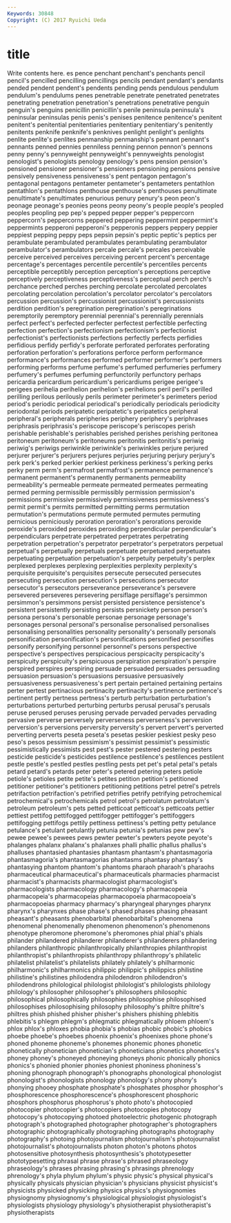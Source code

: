 ```yaml
---
Keywords: 30848 
Copyright: (C) 2017 Ryuichi Ueda
---
```


# title

Write contents here.
es pence penchant penchant's penchants pencil pencil's pencilled
pencilling pencillings pencils pendant pendant's pendants pended pendent pendent's pendents
pending pends pendulous pendulum pendulum's pendulums penes penetrable penetrate penetrated
penetrates penetrating penetration penetration's penetrations penetrative penguin penguin's penguins penicillin
penicillin's penile peninsula peninsula's peninsular peninsulas penis penis's penises penitence
penitence's penitent penitent's penitential penitentiaries penitentiary penitentiary's penitently penitents penknife
penknife's penknives penlight penlight's penlights penlite penlite's penlites penmanship penmanship's
pennant pennant's pennants penned pennies penniless penning pennon pennon's pennons
penny penny's pennyweight pennyweight's pennyweights penologist penologist's penologists penology penology's
pens pension pension's pensioned pensioner pensioner's pensioners pensioning pensions pensive
pensively pensiveness pensiveness's pent pentagon pentagon's pentagonal pentagons pentameter pentameter's
pentameters pentathlon pentathlon's pentathlons penthouse penthouse's penthouses penultimate penultimate's penultimates
penurious penury penury's peon peon's peonage peonage's peonies peons peony
peony's people people's peopled peoples peopling pep pep's pepped pepper
pepper's peppercorn peppercorn's peppercorns peppered peppering peppermint peppermint's peppermints pepperoni
pepperoni's pepperonis peppers peppery peppier peppiest pepping peppy peps pepsin
pepsin's peptic peptic's peptics per perambulate perambulated perambulates perambulating perambulator
perambulator's perambulators percale percale's percales perceivable perceive perceived perceives perceiving
percent percent's percentage percentage's percentages percentile percentile's percentiles percents perceptible
perceptibly perception perception's perceptions perceptive perceptively perceptiveness perceptiveness's perceptual perch
perch's perchance perched perches perching percolate percolated percolates percolating percolation
percolation's percolator percolator's percolators percussion percussion's percussionist percussionist's percussionists perdition
perdition's peregrination peregrination's peregrinations peremptorily peremptory perennial perennial's perennially perennials
perfect perfect's perfected perfecter perfectest perfectible perfecting perfection perfection's perfectionism
perfectionism's perfectionist perfectionist's perfectionists perfections perfectly perfects perfidies perfidious perfidy
perfidy's perforate perforated perforates perforating perforation perforation's perforations perforce perform
performance performance's performances performed performer performer's performers performing performs perfume
perfume's perfumed perfumeries perfumery perfumery's perfumes perfuming perfunctorily perfunctory perhaps
pericardia pericardium pericardium's pericardiums perigee perigee's perigees perihelia perihelion perihelion's
perihelions peril peril's perilled perilling perilous perilously perils perimeter perimeter's
perimeters period period's periodic periodical periodical's periodically periodicals periodicity periodontal
periods peripatetic peripatetic's peripatetics peripheral peripheral's peripherals peripheries periphery periphery's
periphrases periphrasis periphrasis's periscope periscope's periscopes perish perishable perishable's perishables
perished perishes perishing peritonea peritoneum peritoneum's peritoneums peritonitis peritonitis's periwig
periwig's periwigs periwinkle periwinkle's periwinkles perjure perjured perjurer perjurer's perjurers
perjures perjuries perjuring perjury perjury's perk perk's perked perkier perkiest
perkiness perkiness's perking perks perky perm perm's permafrost permafrost's permanence
permanence's permanent permanent's permanently permanents permeability permeability's permeable permeate permeated
permeates permeating permed perming permissible permissibly permission permission's permissions permissive
permissively permissiveness permissiveness's permit permit's permits permitted permitting perms permutation
permutation's permutations permute permuted permutes permuting pernicious perniciously peroration peroration's
perorations peroxide peroxide's peroxided peroxides peroxiding perpendicular perpendicular's perpendiculars perpetrate
perpetrated perpetrates perpetrating perpetration perpetration's perpetrator perpetrator's perpetrators perpetual perpetual's
perpetually perpetuals perpetuate perpetuated perpetuates perpetuating perpetuation perpetuation's perpetuity perpetuity's
perplex perplexed perplexes perplexing perplexities perplexity perplexity's perquisite perquisite's perquisites
persecute persecuted persecutes persecuting persecution persecution's persecutions persecutor persecutor's persecutors
perseverance perseverance's persevere persevered perseveres persevering persiflage persiflage's persimmon persimmon's
persimmons persist persisted persistence persistence's persistent persistently persisting persists persnickety
person person's persona persona's personable personae personage personage's personages personal
personal's personalise personalised personalises personalising personalities personality personality's personally personals
personification personification's personifications personified personifies personify personifying personnel personnel's persons
perspective perspective's perspectives perspicacious perspicacity perspicacity's perspicuity perspicuity's perspicuous perspiration
perspiration's perspire perspired perspires perspiring persuade persuaded persuades persuading persuasion
persuasion's persuasions persuasive persuasively persuasiveness persuasiveness's pert pertain pertained pertaining
pertains perter pertest pertinacious pertinacity pertinacity's pertinence pertinence's pertinent pertly
pertness pertness's perturb perturbation perturbation's perturbations perturbed perturbing perturbs perusal
perusal's perusals peruse perused peruses perusing pervade pervaded pervades pervading
pervasive perverse perversely perverseness perverseness's perversion perversion's perversions perversity perversity's
pervert pervert's perverted perverting perverts peseta peseta's pesetas peskier peskiest
pesky peso peso's pesos pessimism pessimism's pessimist pessimist's pessimistic pessimistically
pessimists pest pest's pester pestered pestering pesters pesticide pesticide's pesticides
pestilence pestilence's pestilences pestilent pestle pestle's pestled pestles pestling pests
pet pet's petal petal's petals petard petard's petards peter peter's
petered petering peters petiole petiole's petioles petite petite's petites petition
petition's petitioned petitioner petitioner's petitioners petitioning petitions petrel petrel's petrels
petrifaction petrifaction's petrified petrifies petrify petrifying petrochemical petrochemical's petrochemicals petrol
petrol's petrolatum petrolatum's petroleum petroleum's pets petted petticoat petticoat's petticoats
pettier pettiest pettifog pettifogged pettifogger pettifogger's pettifoggers pettifogging pettifogs pettily
pettiness pettiness's petting petty petulance petulance's petulant petulantly petunia petunia's
petunias pew pew's pewee pewee's pewees pews pewter pewter's pewters
peyote peyote's phalanges phalanx phalanx's phalanxes phalli phallic phallus phallus's
phalluses phantasied phantasies phantasm phantasm's phantasmagoria phantasmagoria's phantasmagorias phantasms phantasy
phantasy's phantasying phantom phantom's phantoms pharaoh pharaoh's pharaohs pharmaceutical pharmaceutical's
pharmaceuticals pharmacies pharmacist pharmacist's pharmacists pharmacologist pharmacologist's pharmacologists pharmacology pharmacology's
pharmacopeia pharmacopeia's pharmacopeias pharmacopoeia pharmacopoeia's pharmacopoeias pharmacy pharmacy's pharyngeal pharynges
pharynx pharynx's pharynxes phase phase's phased phases phasing pheasant pheasant's
pheasants phenobarbital phenobarbital's phenomena phenomenal phenomenally phenomenon phenomenon's phenomenons phenotype
pheromone pheromone's pheromones phial phial's phials philander philandered philanderer philanderer's
philanderers philandering philanders philanthropic philanthropically philanthropies philanthropist philanthropist's philanthropists philanthropy
philanthropy's philatelic philatelist philatelist's philatelists philately philately's philharmonic philharmonic's philharmonics
philippic philippic's philippics philistine philistine's philistines philodendra philodendron philodendron's philodendrons
philological philologist philologist's philologists philology philology's philosopher philosopher's philosophers philosophic
philosophical philosophically philosophies philosophise philosophised philosophises philosophising philosophy philosophy's philtre
philtre's philtres phish phished phisher phisher's phishers phishing phlebitis phlebitis's
phlegm phlegm's phlegmatic phlegmatically phloem phloem's phlox phlox's phloxes phobia
phobia's phobias phobic phobic's phobics phoebe phoebe's phoebes phoenix phoenix's
phoenixes phone phone's phoned phoneme phoneme's phonemes phonemic phones phonetic
phonetically phonetician phonetician's phoneticians phonetics phonetics's phoney phoney's phoneyed phoneying
phoneys phonic phonically phonics phonics's phonied phonier phonies phoniest phoniness
phoniness's phoning phonograph phonograph's phonographs phonological phonologist phonologist's phonologists phonology
phonology's phony phony's phonying phooey phosphate phosphate's phosphates phosphor phosphor's
phosphorescence phosphorescence's phosphorescent phosphoric phosphors phosphorus phosphorus's photo photo's photocopied
photocopier photocopier's photocopiers photocopies photocopy photocopy's photocopying photoed photoelectric photogenic
photograph photograph's photographed photographer photographer's photographers photographic photographically photographing photographs
photography photography's photoing photojournalism photojournalism's photojournalist photojournalist's photojournalists photon photon's
photons photos photosensitive photosynthesis photosynthesis's phototypesetter phototypesetting phrasal phrase phrase's
phrased phraseology phraseology's phrases phrasing phrasing's phrasings phrenology phrenology's phyla
phylum phylum's physic physic's physical physical's physically physicals physician physician's
physicians physicist physicist's physicists physicked physicking physics physics's physiognomies physiognomy
physiognomy's physiological physiologist physiologist's physiologists physiology physiology's physiotherapist physiotherapist's physiotherapists
